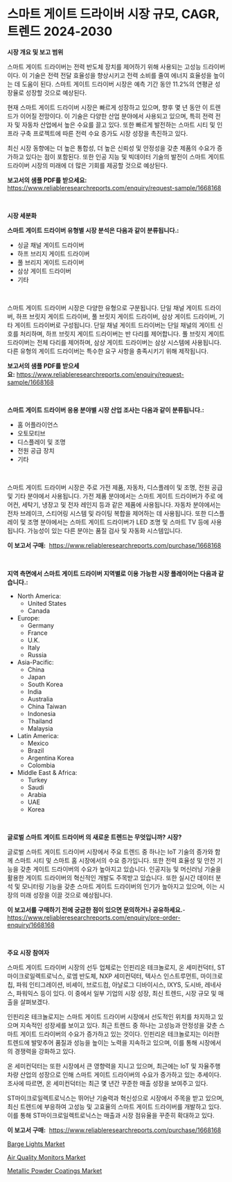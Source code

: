 <p><h1>스마트 게이트 드라이버 시장 규모, CAGR, 트렌드 2024-2030</h1></p><p><strong>시장 개요 및 보고 범위</strong></p>
<p><p>스마트 게이트 드라이버는 전력 반도체 장치를 제어하기 위해 사용되는 고성능 드라이버이다. 이 기술은 전력 전달 효율성을 향상시키고 전력 소비를 줄여 에너지 효율성을 높이는 데 도움이 된다. 스마트 게이트 드라이버 시장은 예측 기간 동안 11.2%의 연평균 성장율로 성장할 것으로 예상된다. </p><p>현재 스마트 게이트 드라이버 시장은 빠르게 성장하고 있으며, 향후 몇 년 동안 이 트렌드가 이어질 전망이다. 이 기술은 다양한 산업 분야에서 사용되고 있으며, 특히 전력 전자 및 자동차 산업에서 높은 수요를 끌고 있다. 또한 빠르게 발전하는 스마트 시티 및 인프라 구축 프로젝트에 따른 전력 수요 증가도 시장 성장을 촉진하고 있다.</p><p>최신 시장 동향에는 더 높은 통합성, 더 높은 신뢰성 및 안정성을 갖춘 제품의 수요가 증가하고 있다는 점이 포함된다. 또한 인공 지능 및 빅데이터 기술의 발전이 스마트 게이트 드라이버 시장의 미래에 더 많은 기회를 제공할 것으로 예상된다.</p></p>
<p><strong>보고서의 샘플 PDF를 받으세요:</strong> <a href="https://www.reliableresearchreports.com/enquiry/request-sample/1668168">https://www.reliableresearchreports.com/enquiry/request-sample/1668168</a></p>
<p>&nbsp;</p>
<p><strong>시장 세분화</strong></p>
<p><strong>스마트 게이트 드라이버 유형별 시장 분석은 다음과 같이 분류됩니다.:</strong></p>
<p><ul><li>싱글 채널 게이트 드라이버</li><li>하프 브리지 게이트 드라이버</li><li>풀 브리지 게이트 드라이버</li><li>삼상 게이트 드라이버</li><li>기타</li></ul></p>
<p>&nbsp;</p>
<p><p>스마트 게이트 드라이버 시장은 다양한 유형으로 구분됩니다. 단일 채널 게이트 드라이버, 하프 브릿지 게이트 드라이버, 풀 브릿지 게이트 드라이버, 삼상 게이트 드라이버, 기타 게이트 드라이버로 구성됩니다. 단일 채널 게이트 드라이버는 단일 채널의 게이트 신호를 처리하며, 하프 브릿지 게이트 드라이버는 반 다리를 제어합니다. 풀 브릿지 게이트 드라이버는 전체 다리를 제어하며, 삼상 게이트 드라이버는 삼상 시스템에 사용됩니다. 다른 유형의 게이트 드라이버는 특수한 요구 사항을 충족시키기 위해 제작됩니다.</p></p>
<p><strong>보고서의 샘플 PDF를 받으세요:</strong>&nbsp;<a href="https://www.reliableresearchreports.com/enquiry/request-sample/1668168">https://www.reliableresearchreports.com/enquiry/request-sample/1668168</a></p>
<p>&nbsp;</p>
<p><strong> 스마트 게이트 드라이버 응용 분야별 시장 산업 조사는 다음과 같이 분류됩니다.:</strong></p>
<p><ul><li>홈 어플라이언스</li><li>오토모티브</li><li>디스플레이 및 조명</li><li>전원 공급 장치</li><li>기타</li></ul></p>
<p>&nbsp;</p>
<p><p>스마트 게이트 드라이버 시장은 주로 가전 제품, 자동차, 디스플레이 및 조명, 전원 공급 및 기타 분야에서 사용됩니다. 가전 제품 분야에서는 스마트 게이트 드라이버가 주로 에어컨, 세탁기, 냉장고 및 전자 레인지 등과 같은 제품에 사용됩니다. 자동차 분야에서는 전차 브레이크, 스티어링 시스템 및 라이팅 복합을 제어하는 데 사용됩니다. 또한 디스플레이 및 조명 분야에서는 스마트 게이트 드라이버가 LED 조명 및 스마트 TV 등에 사용됩니다. 가능성이 있는 다른 분야는 품질 검사 및 자동화 시스템입니다.</p></p>
<p><strong>이 보고서 구매:</strong>&nbsp; <a href="https://www.reliableresearchreports.com/purchase/1668168">https://www.reliableresearchreports.com/purchase/1668168</a></p>
<p>&nbsp;</p>
<p><strong>지역 측면에서 스마트 게이트 드라이버 지역별로 이용 가능한 시장 플레이어는 다음과 같습니다.:</strong></p>
<p><ul>
    <li>
        North America:
        <ul>
            <li>United States</li>
            <li>Canada</li>
        </ul>
    </li>
    <li>
        Europe:
        <ul>
            <li>Germany</li>
            <li>France</li>
            <li>U.K.</li>
            <li>Italy</li>
            <li>Russia</li>
        </ul>
    </li>
    <li>
        Asia-Pacific:
        <ul>
            <li>China</li>
            <li>Japan</li>
            <li>South Korea</li>
            <li>India</li>
            <li>Australia</li>
            <li>China Taiwan</li>
            <li>Indonesia</li>
            <li>Thailand</li>
            <li>Malaysia</li>
        </ul>
    </li>
    <li>
        Latin America:
        <ul>
            <li>Mexico</li>
            <li>Brazil</li>
            <li>Argentina Korea</li>
            <li>Colombia</li>
        </ul>
    </li>
    <li>
        Middle East & Africa:
        <ul>
            <li>Turkey</li>
            <li>Saudi</li>
            <li>Arabia</li>
            <li>UAE</li>
            <li>Korea</li>
        </ul>
    </li>
    </ul></p>
<p>&nbsp;</p>
<p><strong>글로벌 스마트 게이트 드라이버 의 새로운 트렌드는 무엇입니까? 시장?</strong></p>
<p><p>글로벌 스마트 게이트 드라이버 시장에서 주요 트렌드 중 하나는 IoT 기술의 증가와 함께 스마트 시티 및 스마트 홈 시장에서의 수요 증가입니다. 또한 전력 효율성 및 안전 기능을 갖춘 게이트 드라이버의 수요가 높아지고 있습니다. 인공지능 및 머신러닝 기술을 활용한 게이트 드라이버의 혁신적인 개발도 주목받고 있습니다. 또한 실시간 데이터 분석 및 모니터링 기능을 갖춘 스마트 게이트 드라이버의 인기가 높아지고 있으며, 이는 시장의 미래 성장을 이끌 것으로 예상됩니다.</p></p>
<p><strong>이 보고서를 구매하기 전에 궁금한 점이 있으면 문의하거나 공유하세요.</strong>- <a href="https://www.reliableresearchreports.com/enquiry/pre-order-enquiry/1668168">https://www.reliableresearchreports.com/enquiry/pre-order-enquiry/1668168</a></p>
<p>&nbsp;</p>
<p><strong>주요 시장 참여자</strong></p>
<p><p>스마트 게이트 드라이버 시장의 선두 업체로는 인핀리온 테크놀로지, 온 세미컨덕터, ST마이크로일렉트로닉스, 로엠 반도체, NXP 세미컨덕터, 텍사스 인스트루먼트, 마이크로칩, 파워 인티그레이션, 비셰이, 브로드컴, 아날로그 디바이시스, IXYS, 도시바, 레네사스, 파워익스 등이 있다. 이 중에서 일부 기업의 시장 성장, 최신 트렌드, 시장 규모 및 매출을 살펴보겠다.</p><p>인핀리온 테크놀로지는 스마트 게이트 드라이버 시장에서 선도적인 위치를 차지하고 있으며 지속적인 성장세를 보이고 있다. 최근 트렌드 중 하나는 고성능과 안정성을 갖춘 스마트 게이트 드라이버의 수요가 증가하고 있는 것이다. 인핀리온 테크놀로지는 이러한 트렌드에 발맞추어 품질과 성능을 높이는 노력을 지속하고 있으며, 이를 통해 시장에서의 경쟁력을 강화하고 있다.</p><p>온 세미컨덕터는 또한 시장에서 큰 영향력을 지니고 있으며, 최근에는 IoT 및 자율주행차량 산업의 성장으로 인해 스마트 게이트 드라이버의 수요가 증가하고 있는 추세이다. 조사에 따르면, 온 세미컨덕터는 최근 몇 년간 꾸준한 매출 성장을 보여주고 있다.</p><p>ST마이크로일렉트로닉스는 뛰어난 기술력과 혁신성으로 시장에서 주목을 받고 있으며, 최신 트렌드에 부응하여 고성능 및 고효율의 스마트 게이트 드라이버를 개발하고 있다. 이를 통해 ST마이크로일렉트로닉스는 매출과 시장 점유율을 꾸준히 확대하고 있다.</p></p>
<p><strong>이 보고서 구매:</strong>&nbsp;&nbsp;<a href="https://www.reliableresearchreports.com/purchase/1668168">https://www.reliableresearchreports.com/purchase/1668168</a></p>
<p><p><a href="https://github.com/WillieWoodard/Market-Research-Report-List-4/blob/main/barge-lights-market.md">Barge Lights Market</a></p><p><a href="https://view.publitas.com/reportprime-1/decoding-the-air-quality-monitors-market-a-deep-dive-into-the-latest-market-trends-market-segmentation-and-competitive-analysis/">Air Quality Monitors Market</a></p><p><a href="https://ivy-potential-64b.notion.site/Metallic-Powder-Coatings-Market-Research-Report-Forecasted-for-Period-from-2024-2031-by-Market-Ty-f06accc03e254922bfbbd01fc1189ebc">Metallic Powder Coatings Market</a></p></p>
